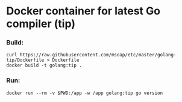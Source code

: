 # Docker container for latest Go compiler (tip)

### Build:

    curl https://raw.githubusercontent.com/msoap/etc/master/golang-tip/Dockerfile > Dockerfile
    docker build -t golang:tip .

### Run:

    docker run --rm -v $PWD:/app -w /app golang:tip go version
